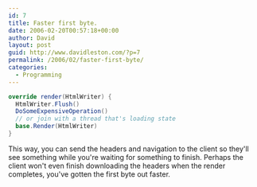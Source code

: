 ```yaml
---
id: 7
title: Faster first byte.
date: 2006-02-20T00:57:18+00:00
author: David
layout: post
guid: http://www.davidleston.com/?p=7
permalink: /2006/02/faster-first-byte/
categories:
  - Programming
---
```

```csharp
override render(HtmlWriter) {
  HtmlWriter.Flush()
  DoSomeExpensiveOperation()
  // or join with a thread that's loading state
  base.Render(HtmlWriter)
}
```

This way, you can send the headers and navigation to the client so they'll see something while you're waiting for something to finish. Perhaps the client won't even finish downloading the headers when the render completes, you've gotten the first byte out faster.